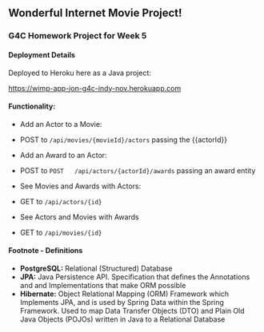 ## Wonderful Internet Movie Project!

### G4C Homework Project for Week 5

#### Deployment Details

Deployed to Heroku here as a Java project:

https://wimp-app-jon-g4c-indy-nov.herokuapp.com

#### Functionality:

* Add an Actor to a Movie:
* POST to ```/api/movies/{movieId}/actors``` passing the {{actorId}}

* Add an Award to an Actor:
* POST to ```POST	/api/actors/{actorId}/awards``` passing an award entity

* See Movies and Awards with Actors:
* GET to ```/api/actors/{id}```

* See Actors and Movies with Awards
* GET to ```/api/movies/{id}```

#### Footnote - Definitions

* **PostgreSQL:** Relational (Structured) Database
* **JPA:** Java Persistence API. Specification that defines the Annotations and and Implementations that make ORM possible
* **Hibernate:** Object Relational Mapping (ORM) Framework which Implements JPA, and is used by Spring Data within the Spring Framework. Used to map Data Transfer Objects (DTO) and Plain Old Java Objects (POJOs) written in Java to a Relational Database
